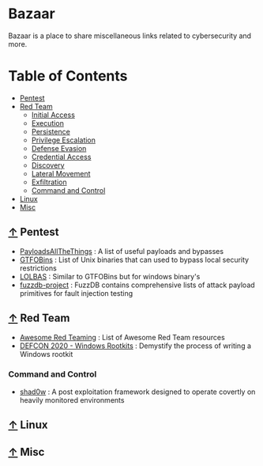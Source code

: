 # Bazaar

Bazaar is a place to share miscellaneous links related to cybersecurity and more.
  
Table of Contents
=================

* [Pentest](#-pentest)
* [Red Team](#-red-team)
  * [Initial Access](#initial-access)
  * [Execution](#execution)
  * [Persistence](#persistence)
  * [Privilege Escalation](#privilege-escalation)
  * [Defense Evasion](#defense-evasion)
  * [Credential Access](#credential-access)
  * [Discovery](#discovery)
  * [Lateral Movement](#lateral-movement)
  * [Exfiltration](#exfiltration)
  * [Command and Control](#command-and-control)
* [Linux](#-linux)
* [Misc](#-misc)

## [↑](#table-of-contents) Pentest

* [PayloadsAllTheThings](https://github.com/swisskyrepo/PayloadsAllTheThings) : A list of useful payloads and bypasses
* [GTFOBins](https://gtfobins.github.io/) : List of Unix binaries that can used to bypass local security restrictions
* [LOLBAS](https://lolbas-project.github.io/) : Similar to GTFOBins but for windows binary's 
* [fuzzdb-project](https://github.com/fuzzdb-project/fuzzdb) :  FuzzDB contains comprehensive lists of attack payload primitives for fault injection testing

## [↑](#table-of-contents) Red Team

* [Awesome Red Teaming](https://github.com/yeyintminthuhtut/Awesome-Red-Teaming) :  List of Awesome Red Team resources
* [DEFCON 2020 - Windows Rootkits](https://www.youtube.com/watch?v=1H9tEfkjFXs) : Demystify the process of writing a Windows rootkit

### Command and Control

* [shad0w](https://github.com/bats3c/shad0w) : A post exploitation framework designed to operate covertly on heavily monitored environments

## [↑](#table-of-contents) Linux

## [↑](#table-of-contents) Misc
